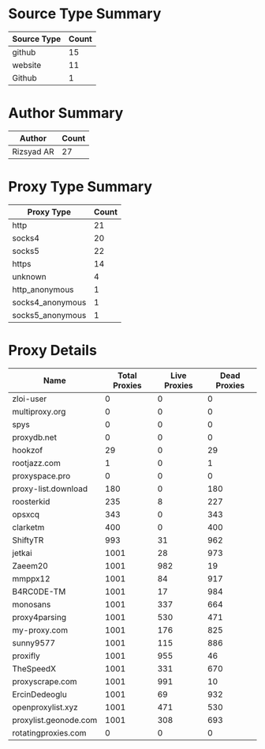 # Source Type Summary

| Source Type | Count |
|-------------|-------|
| github | 15 |
| website | 11 |
| Github | 1 |


# Author Summary

| Author | Count |
|--------|-------|
| Rizsyad AR | 27 |


# Proxy Type Summary

| Proxy Type | Count |
|------------|-------|
| http | 21 |
| socks4 | 20 |
| socks5 | 22 |
| https | 14 |
| unknown | 4 |
| http_anonymous | 1 |
| socks4_anonymous | 1 |
| socks5_anonymous | 1 |


# Proxy Details

| Name | Total Proxies | Live Proxies | Dead Proxies |
|------|---------------|--------------|---------------|
| zloi-user | 0 | 0 | 0 |
| multiproxy.org | 0 | 0 | 0 |
| spys | 0 | 0 | 0 |
| proxydb.net | 0 | 0 | 0 |
| hookzof | 29 | 0 | 29 |
| rootjazz.com | 1 | 0 | 1 |
| proxyspace.pro | 0 | 0 | 0 |
| proxy-list.download | 180 | 0 | 180 |
| roosterkid | 235 | 8 | 227 |
| opsxcq | 343 | 0 | 343 |
| clarketm | 400 | 0 | 400 |
| ShiftyTR | 993 | 31 | 962 |
| jetkai | 1001 | 28 | 973 |
| Zaeem20 | 1001 | 982 | 19 |
| mmppx12 | 1001 | 84 | 917 |
| B4RC0DE-TM | 1001 | 17 | 984 |
| monosans | 1001 | 337 | 664 |
| proxy4parsing | 1001 | 530 | 471 |
| my-proxy.com | 1001 | 176 | 825 |
| sunny9577 | 1001 | 115 | 886 |
| proxifly | 1001 | 955 | 46 |
| TheSpeedX | 1001 | 331 | 670 |
| proxyscrape.com | 1001 | 991 | 10 |
| ErcinDedeoglu | 1001 | 69 | 932 |
| openproxylist.xyz | 1001 | 471 | 530 |
| proxylist.geonode.com | 1001 | 308 | 693 |
| rotatingproxies.com | 0 | 0 | 0 |
